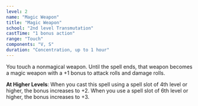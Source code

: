 ```yaml
---
level: 2
name: "Magic Weapon"
title: "Magic Weapon"
school: "2nd level Transmutation"
castTime: "1 bonus action"
range: "Touch"
components: "V, S"
duration: "Concentration, up to 1 hour"
---
```


You touch a nonmagical weapon. Until the spell ends, that weapon becomes a magic weapon with a +1 bonus to attack rolls and damage rolls.

**At Higher Levels**: When you cast this spell using a spell slot of 4th level or higher, the bonus increases to +2. When you use a spell slot of 6th level or higher, the bonus increases to +3.
